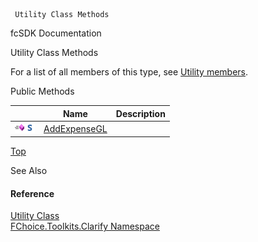 ﻿     Utility Class Methods                                                   

fcSDK Documentation

Utility Class Methods

For a list of all members of this type, see [Utility members](FChoice.Toolkits.Clarify~FChoice.Toolkits.Clarify.Utility_members.md).

Public Methods

|   | Name | Description |
| --- | --- | --- |
| ![Public Method](dotnetimages/publicMethod.png)![static (Shared in Visual Basic)](dotnetimages/static.png) | [AddExpenseGL](FChoice.Toolkits.Clarify~FChoice.Toolkits.Clarify.Utility~AddExpenseGL.md) |   |

[Top](#top)

See Also

#### Reference

[Utility Class](FChoice.Toolkits.Clarify~FChoice.Toolkits.Clarify.Utility.md)  
[FChoice.Toolkits.Clarify Namespace](FChoice.Toolkits.Clarify~FChoice.Toolkits.Clarify_namespace.md)